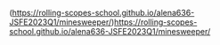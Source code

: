 (https://rolling-scopes-school.github.io/alena636-JSFE2023Q1/minesweeper/)https://rolling-scopes-school.github.io/alena636-JSFE2023Q1/minesweeper/

